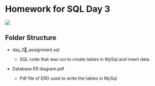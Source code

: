 # Homework for SQL Day 3

![]('')

## Folder Structure

- day_3_assignment.sql
    - SQL code that was run to create tables in MySql and insert data.

- Database ER diagram.pdf
    - Pdf file of ERD used to write the tables in MySql